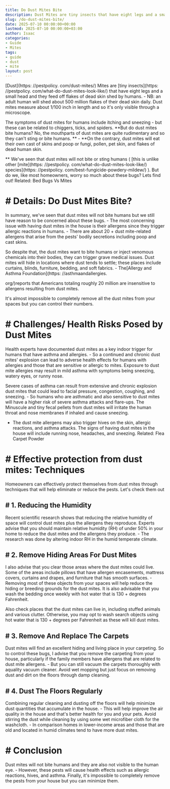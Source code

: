 ```yaml
---
title: Do Dust Mites Bite
description: Dust Mites are tiny insects that have eight legs and a small head and they feed off flakes of dead skin shed by humans. - NB an adult human will shed about...
slug: /do-dust-mites-bite/
date: 2025-07-10 00:00:00+00:00
lastmod: 2025-07-10 00:00:00+03:00
author: Isaac
categories:
- Guide
- Mites
tags:
- guide
- dust
- mite
layout: post
---
```


[Dust](https: //pestpolicy. com/dust-mites/) Mites are [tiny insects](https: //pestpolicy. com/what-do-dust-mites-look-like/) that have eight legs and a small head and they feed off flakes of dead skin shed by humans. - NB: an adult human will shed about 500 million flakes of their dead skin daily. Dust mites measure about 1/100 inch in length and so it's only visible through a microscope.

The symptoms of dust mites for humans include itching and sneezing - but these can be related to chiggers, ticks, and spiders. **But do dust mites bite humans? No, the mouthparts of dust mites are quite rudimentary and so they can't sting or bite humans. ** - **On the contrary, dust mites will eat their own cast of skins and poop or fungi, pollen, pet skin, and flakes of dead human skin.

** We've seen that dust mites will not bite or sting humans ( [this is unlike other [mite](https: //pestpolicy. com/what-do-dust-mites-look-like/) species](https: //pestpolicy. com/best-fungicide-powdery-mildew/) ). But do we, like most homeowners, worry so much about these bugs? Lets find out! Related: Bed Bugs Vs Mites

# # Details: Do Dust Mites Bite?

In summary, we've seen that dust mites will not bite humans but we still have reason to be concerned about these bugs. - The most concerning issue with having dust mites in the house is their allergens since they trigger allergic reactions in humans. - There are about 20 + dust mite-related allergens that arise from the pests' bodily secretions including poop and cast skins.

So despite that, the dust mites want to bite humans or inject venomous chemicals into their bodies, they can trigger grave medical issues. Dust mites will hide in locations where dust tends to settle; these places include curtains, blinds, furniture, bedding, and soft fabrics. - The[Allergy and Asthma Foundation](https: //asthmaandallergies.

org/)reports that Americans totaling roughly 20 million are insensitive to allergens resulting from dust mites.

It's almost impossible to completely remove all the dust mites from your spaces but you can control their numbers.

# # Challenges/ Health Risks Posed by Dust Mites

Health experts have documented dust mites as a key indoor trigger for humans that have asthma and allergies. - So a continued and chronic dust mites' explosion can lead to adverse health effects for humans with allergies and those that are sensitive or allergic to mites. Exposure to dust mite allergies may result in mild asthma with symptoms being sneezing, watery eyes, or runny nose.

Severe cases of asthma can result from extensive and chronic explosion dust mites that could lead to facial pressure, congestion, coughing, and sneezing. - So humans who are asthmatic and also sensitive to dust mites will have a higher risk of severe asthma attacks and flare-ups. The Minuscule and tiny fecal pellets from dust mites will irritate the human throat and nose membranes if inhaled and cause sneezing.

- The dust mite allergens may also trigger hives on the skin, allergic reactions, and asthma attacks. The signs of having dust mites in the house will include running nose, headaches, and sneezing. Related: Flea Carpet Powder

# # Effective protection from dust mites: Techniques

Homeowners can effectively protect themselves from dust mites through techniques that will help eliminate or reduce the pests. Let's check them out

## # 1. Reducing the Humidity

Recent scientific research shows that reducing the relative humidity of space will control dust mites plus the allergens they reproduce. Experts advise that you should maintain relative humidity (RH) of under 50% in your home to reduce the dust mites and the allergens they produce. - The research was done by altering indoor RH in the humid temperate climate.

## # 2. Remove Hiding Areas For Dust Mites

I also advise that you clear those areas where the dust mites could live. Some of the areas include pillows that have allergen encasements, mattress covers, curtains and drapes, and furniture that has smooth surfaces. - Removing most of these objects from your spaces will help reduce the hiding or breeding grounds for the dust mites. It is also advisable that you wash the bedding once weekly with hot water that is 130 + degrees Fahrenheit.

Also check places that the dust mites can live in, including stuffed animals and various clutter. Otherwise, you may opt to wash search objects using hot water that is 130 + degrees per Fahrenheit as these will kill dust mites.

## # 3. Remove And Replace The Carpets

Dust mites will find an excellent hiding and living place in your carpeting. So to control these bugs, I advise that you remove the carpeting from your house, particularly if the family members have allergens that are related to dust mite allergens. - But you can still vacuum the carpets thoroughly with aquality vacuum cleaner. Avoid wet mopping but just focus on removing dust and dirt on the floors through damp cleaning.

## # 4. Dust The Floors Regularly

Combining regular cleaning and dusting off the floors will help minimize dust quantities that accumulate in the house. - This will help improve the air quality in the house and that's better health for you and your pets. Avoid stirring the dust while cleaning by using some wet microfiber cloth for the washcloth. - In comparison homes in lower-income areas and those that are old and located in humid climates tend to have more dust mites.

# # Conclusion

Dust mites will not bite humans and they are also not visible to the human eye. - However, these pests will cause health effects such as allergic reactions, hives, and asthma. Finally, it's impossible to completely remove the pests from your house but you can minimize them.
